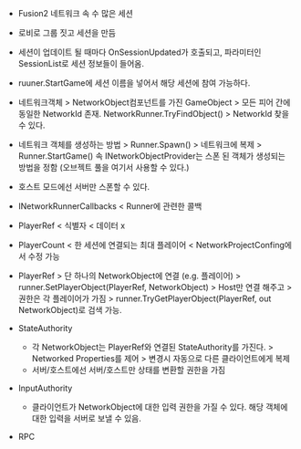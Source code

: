 - Fusion2 네트워크 속 수 많은 세션
- 로비로 그룹 짓고 세션을 만듬
- 세션이 업데이트 될 때마다 OnSessionUpdated가 호출되고, 파라미터인 SessionList로 세션 정보들이 들어옴.
- ruuner.StartGame에 세션 이름을 넣어서 해당 세션에 참여 가능하다.

- 네트워크객체 > NetworkObject컴포넌트를 가진 GameObject > 모든 피어 간에 동일한 NetworkId 존재. NetworkRunner.TryFindObject() > NetworkId 찾을 수 있다.
- 네트워크 객체를 생성하는 방법 > Runner.Spawn() > 네트워크에 복제 > Runner.StartGame() 속 INetworkObjectProvider는 스폰 된 객체가 생성되는 방법을 정함 (오브젝트 풀을 여기서 사용할 수 있다.)
- 호스트 모드에선 서버만 스폰할 수 있다.

- INetworkRunnerCallbacks < Runner에 관련한 콜백 
- PlayerRef < 식별자 < 데이터 x
- PlayerCount < 한 세션에 연결되는 최대 플레이어 < NetworkProjectConfing에서 수정 가능
- PlayerRef > 단 하나의 NetworkObject에 연결 (e.g. 플레이어) > runner.SetPlayerObject(PlayerRef, NetworkObject) > Host만 연결 해주고 > 권한은 각 플레이어가 가짐 > runner.TryGetPlayerObject(PlayerRef, out NetworkObject)로 검색 가능.
- StateAuthority
	- 각 NetworkObject는 PlayerRef와 연결된 StateAuthority를 가진다. > Networked Properties를 제어 > 변경시 자동으로 다른 클라이언트에게 복제
	- 서버/호스트에선 서버/호스트만 상태를 변환할 권한을 가짐
- InputAuthority
	- 클라이언트가 NetworkObject에 대한 입력 권한을 가질 수 있다. 해당 객체에 대한 입력을 서버로 보낼 수 있음.
- RPC